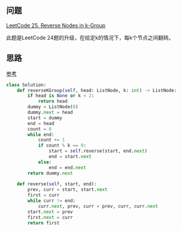 ## 问题
[LeetCode 25. Reverse Nodes in k-Group](https://leetcode.com/problems/reverse-nodes-in-k-group/)

此题是LeetCode 24题的升级，在给定k的情况下，每k个节点之间翻转。

## 思路
[参考](https://github.com/azl397985856/leetcode/blob/master/problems/25.reverse-nodes-in-k-groups-cn.md)

```python
class Solution:
    def reverseKGroup(self, head: ListNode, k: int) -> ListNode:
        if head is None or k < 2:
            return head
        dummy = ListNode(0)
        dummy.next = head
        start = dummy
        end = head
        count = 0
        while end:
            count += 1
            if count % k == 0:
                start = self.reverse(start, end.next)
                end = start.next
            else:
                end = end.next
        return dummy.next
    
    def reverse(self, start, end):
        prev, curr = start, start.next
        first = curr
        while curr != end:
            curr.next, prev, curr = prev, curr, curr.next
        start.next = prev
        first.next = curr
        return first
```
